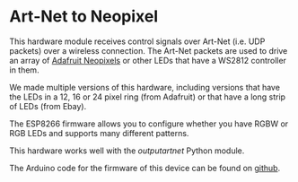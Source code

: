 # Art-Net to Neopixel

This hardware module receives control signals over Art-Net (i.e. UDP packets) over a wireless connection. The Art-Net packets are used to drive an array of [Adafruit Neopixels](https://www.adafruit.com/category/168) or other LEDs that have a WS2812 controller in them.

We made multiple versions of this hardware, including versions that have the LEDs in a 12, 16 or 24 pixel ring (from Adafruit) or that have a long strip of LEDs (from Ebay).

The ESP8266 firmware allows you to configure whether you have RGBW or RGB LEDs and supports many different patterns.

This hardware works well with the *outputartnet* Python module.

The Arduino code for the firmware of this device can be found on [github](https://github.com/robertoostenveld/arduino/tree/master/esp8266_artnet_neopixel).
